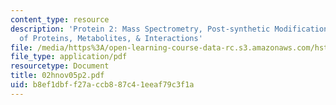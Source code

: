 ```yaml
---
content_type: resource
description: 'Protein 2: Mass Spectrometry, Post-synthetic Modifications, Quantitation
  of Proteins, Metabolites, & Interactions'
file: /media/https%3A/open-learning-course-data-rc.s3.amazonaws.com/hst-508-genomics-and-computational-biology-fall-2002/b8ef1dbff27accb887c41eeaf79c3f1a_02hnov05p2.pdf
file_type: application/pdf
resourcetype: Document
title: 02hnov05p2.pdf
uid: b8ef1dbf-f27a-ccb8-87c4-1eeaf79c3f1a
---
```

